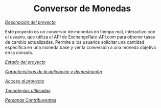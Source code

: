 <h1 align="center"> Conversor de Monedas </h1>

*[Descripción del proyecto](#descripción-del-proyecto)* 

  Este proyecto es un conversor de monedas en tiempo real, interactivo con el usuario, que utiliza el API de ExchangeRate-API.com para obtener tasas de cambio actualizadas. Permite a los usuarios solicitar una cantidad específica en una moneda base y ver la conversión a una moneda objetivo en la consola.

*[Estado del proyecto](#Estado-del-proyecto)*

*[Características de la aplicación y demostración](#Características-de-la-aplicación-y-demostración)*

*[Acceso al proyecto](#acceso-proyecto)*

*[Tecnologías utilizadas](#tecnologías-utilizadas)*

*[Personas Contribuyentes](#personas-contribuyentes)*
